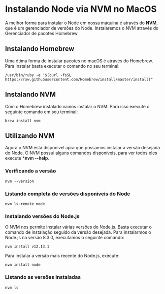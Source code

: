 
# Instalando Node via NVM no MacOS

A melhor forma para instalar o Node em nossa máquina é através do **NVM**, que é um gerenciador de versões do Node. Instalaremos o NVM através do Gerenciador de pacotes Homebrew

## Instalando Homebrew
Uma ótima forma de instalar pacotes no macOS é através do Homebrew. Para instalar basta executar o comando no seu terminal:

``` 
/usr/bin/ruby -e "$(curl -fsSL https://raw.githubusercontent.com/Homebrew/install/master/install)"
```

## Instalando NVM
Com o Homebrew instalado vamos instalar o NVM. Para isso execute o seguinte comando em seu terminal:

``` 
brew install nvm
```
## Utilizando NVM

Agora o NVM está disponível apra que possamos instalar a versão desejada do Node. O NVM possui alguns comandos disponíveis, para ver todos eles execute ***nvm --help**. 


### Verificando a versão

```
nvm --version
```

### Listando completa de versões disponíveis do Node
```
nvm ls-remote node
```

### Instalando versões do Node.js
O NVM nos permite instalar várias versões do Node.js. Basta executar o comando de instalação seguido da versão desejada.
Para instalarmos o Node.js na versão 8.3.0, executamos o seguinte comando:

```
nvm install v12.13.1
```
Para instalar a versão mais recente do Node.js, execute:
```
nvm install node
```
### Listando as versões instaladas
```
nvm ls
